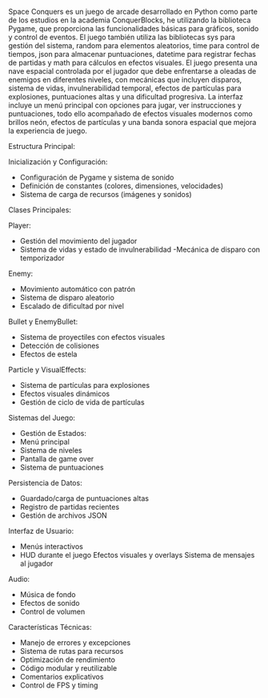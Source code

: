 
Space Conquers es un juego de arcade desarrollado en Python como parte de los estudios en la academia ConquerBlocks, he utilizando la biblioteca Pygame, que proporciona las funcionalidades básicas para gráficos, sonido y control de eventos. El juego también utiliza las bibliotecas sys para gestión del sistema, random para elementos aleatorios, time para control de tiempos, json para almacenar puntuaciones, datetime para registrar fechas de partidas y math para cálculos en efectos visuales. El juego presenta una nave espacial controlada por el jugador que debe enfrentarse a oleadas de enemigos en diferentes niveles, con mecánicas que incluyen disparos, sistema de vidas, invulnerabilidad temporal, efectos de partículas para explosiones, puntuaciones altas y una dificultad progresiva. La interfaz incluye un menú principal con opciones para jugar, ver instrucciones y puntuaciones, todo ello acompañado de efectos visuales modernos como brillos neón, efectos de partículas y una banda sonora espacial que mejora la experiencia de juego.


Estructura Principal:

Inicialización y Configuración:
-   Configuración de Pygame y sistema de sonido
-   Definición de constantes (colores, dimensiones, velocidades)
-   Sistema de carga de recursos (imágenes y sonidos)

Clases Principales:

Player:
-   Gestión del movimiento del jugador
-   Sistema de vidas y estado de invulnerabilidad
-Mecánica de disparo con temporizador

Enemy:
-   Movimiento automático con patrón
-   Sistema de disparo aleatorio
-   Escalado de dificultad por nivel

Bullet y EnemyBullet:
-   Sistema de proyectiles con efectos visuales
-   Detección de colisiones
-   Efectos de estela

Particle y VisualEffects:
-   Sistema de partículas para explosiones
-   Efectos visuales dinámicos
-   Gestión de ciclo de vida de partículas

Sistemas del Juego:
-   Gestión de Estados:
-   Menú principal
-   Sistema de niveles
-   Pantalla de game over
-   Sistema de puntuaciones

Persistencia de Datos:
-   Guardado/carga de puntuaciones altas
-   Registro de partidas recientes
-   Gestión de archivos JSON

Interfaz de Usuario:
-   Menús interactivos
-   HUD durante el juego
Efectos visuales y overlays
Sistema de mensajes al jugador

Audio:
-   Música de fondo
-   Efectos de sonido
-   Control de volumen

Características Técnicas:
-   Manejo de errores y excepciones
-   Sistema de rutas para recursos
-   Optimización de rendimiento
-   Código modular y reutilizable
-   Comentarios explicativos
-   Control de FPS y timing

